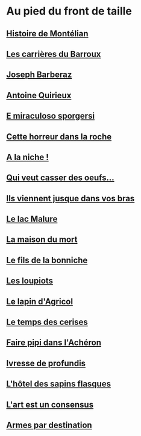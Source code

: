 # Au pied du front de taille

## [Histoire de Montélian](https://github.com/MichelTerrier/Au-pied-du-front-de-taille/blob/main/1.%20Histoire%20de%20Mont%C3%A9lian.pdf)

## [Les carrières du Barroux](https://github.com/MichelTerrier/Au-pied-du-front-de-taille/blob/main/2.%20Les%20carri%C3%A8res%20du%20Barroux.pdf)

## [Joseph Barberaz](https://github.com/MichelTerrier/Au-pied-du-front-de-taille/blob/main/3.%20Joseph%20Barberaz.pdf)

## [Antoine Quirieux](https://github.com/MichelTerrier/Au-pied-du-front-de-taille/blob/main/4.%20Antoine%20Quirieux.pdf)

## [E miraculoso sporgersi](https://github.com/MichelTerrier/Au-pied-du-front-de-taille/blob/main/5.%20E%20miracoloso%20sporgersi.pdf)

## [Cette horreur dans la roche](https://github.com/MichelTerrier/Au-pied-du-front-de-taille/blob/main/6.%20Cette%20horreur%20dans%20la%20roche.pdf)

## [A la niche !](https://github.com/MichelTerrier/Au-pied-du-front-de-taille/blob/main/7.%20%C3%80%20la%20niche%20!.pdf)

## [Qui veut casser des oeufs...](https://github.com/MichelTerrier/Au-pied-du-front-de-taille/blob/main/8.%20Qui%20veut%20casser%20des%20%C5%93ufs%E2%80%A6.pdf)

## [Ils viennent jusque dans vos bras](https://github.com/MichelTerrier/Au-pied-du-front-de-taille/blob/main/9.%20Ils%20viennent%20jusque%20dans%20vos%20bras%E2%80%A6.pdf)

## [Le lac Malure](https://github.com/MichelTerrier/Au-pied-du-front-de-taille/blob/main/10.%20Le%20Lac%20Malure.pdf)

## [La maison du mort](https://github.com/MichelTerrier/Au-pied-du-front-de-taille/blob/main/11.%20La%20maison%20du%20mort.pdf)

## [Le fils de la bonniche](https://github.com/MichelTerrier/Au-pied-du-front-de-taille/blob/main/12.%20Le%20fils%20de%20la%20bonniche.pdf)

## [Les loupiots](https://github.com/MichelTerrier/Au-pied-du-front-de-taille/blob/main/13.%20Les%20Loupiots.pdf)

## [Le lapin d'Agricol](https://github.com/MichelTerrier/Au-pied-du-front-de-taille/blob/main/14.%20Le%20lapin%20d%E2%80%99Agricol.pdf)

## [Le temps des cerises](https://github.com/MichelTerrier/Au-pied-du-front-de-taille/blob/main/15.%20Le%20temps%20des%20cerises.pdf)

## [Faire pipi dans l'Achéron](https://github.com/MichelTerrier/Au-pied-du-front-de-taille/blob/main/16.%20Faire%20pipi%20dans%20l%E2%80%99Ach%C3%A9ron.pdf)

## [Ivresse de profundis](https://github.com/MichelTerrier/Au-pied-du-front-de-taille/blob/main/17.%20Ivresse%20de%20profundis.pdf)

## [L'hôtel des sapins flasques](https://github.com/MichelTerrier/Au-pied-du-front-de-taille/blob/main/18.%20L'Auberge%20des%20Sapins%20Flasques.pdf)

## [L'art est un consensus](https://github.com/MichelTerrier/Au-pied-du-front-de-taille/blob/main/19.%20L'art%20est%20un%20consensus.pdf)

## [Armes par destination](https://github.com/MichelTerrier/Au-pied-du-front-de-taille/blob/main/20.%20Armes%20par%20destination.pdf)


